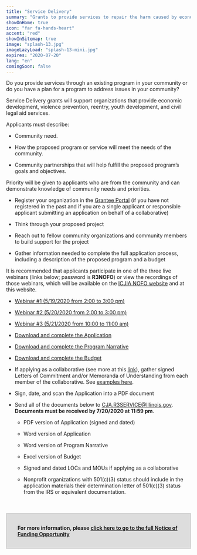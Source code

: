 ```yaml
---
title: "Service Delivery"
summary: "Grants to provide services to repair the harm caused by economic disinvestment, violence, and the war on drugs "
showOnHome: true
icon: "far fa-hands-heart"
accent: "red"
showInSitemap: true
image: "splash-13.jpg"
imageLazyLoad: "splash-13-mini.jpg"
expires: "2020-07-20"
lang: "en"
comingSoon: false
---
```


<div data-title="About this Funding Opportunity" data-summary="">

Do you provide services through an existing program in your community or do you have a plan for a program to address issues in your community?

Service Delivery grants will support organizations that provide economic development, violence prevention, reentry, youth development, and civil legal aid services.

Applicants must describe:

- Community need.

- How the proposed program or service will meet the needs of the community.

- Community partnerships that will help fulfill the proposed program’s goals and objectives.

Priority will be given to applicants who are from the community and can demonstrate knowledge of community needs and priorities.

</div>

<div data-title="Getting Started" data-summary="">

- Register your organization in the [Grantee Portal](https://grants.illinois.gov/portal) (if you have not registered in the past and if you are a single applicant or responsible applicant submitting an application on behalf of a collaborative)

- Think through your proposed project

- Reach out to fellow community organizations and community members to build support for the project

- Gather information needed to complete the full application process, including a description of the proposed program and a budget

It is recommended that applicants participate in one of the three live webinars (links below; password is **R3NOFO**) or view the recordings of those webinars, which will be available on the [ICJIA NOFO website](https://icjia.illinois.gov/gata) and at this website.

- [Webinar #1 (5/19/2020 from 2:00 to 3:00 pm)](https://illinois.webex.com/webappng/sites/illinois/meeting/info/b71623ba4d9d47f0bb28828338c62848_20200519T190000Z)

- [Webinar #2 (5/20/2020 from 2:00 to 3:00 pm)](https://illinois.webex.com/webappng/sites/illinois/meeting/info/b71623ba4d9d47f0bb28828338c62848_20200520T190000Z)

- [Webinar #3 (5/21/2020 from 10:00 to 11:00 am)](https://illinois.webex.com/webappng/sites/illinois/meeting/info/b71623ba4d9d47f0bb28828338c62848_20200521T190000Z)

</div>

<div data-title="Completing the Application" data-summary="">

- [Download and complete the Application](https://icjia.illinois.gov/gata/funding/2020-r3-service-delivery)

- [Download and complete the Program Narrative](https://icjia.illinois.gov/gata/funding/2020-r3-service-delivery)

- [Download and complete the Budget](https://icjia.illinois.gov/gata/funding/2020-r3-service-delivery)

- If applying as a collaborative (see more at this [link](/collaboratives)), gather signed Letters of Commitment and/or Memoranda of Understanding from each member of the collaborative. See [examples here](https://icjia.illinois.gov/gata/funding/2020-r3-service-delivery).

</div>

<div data-title="Submitting the Application" data-summary="">

- Sign, date, and scan the Application into a PDF document

- Send all of the documents below to CJA.R3SERVICE@Illinois.gov. **Documents must be received by 7/20/2020 at 11:59 pm**.

  - PDF version of Application (signed and dated)

  - Word version of Application

  - Word version of Program Narrative

  - Excel version of Budget

  - Signed and dated LOCs and MOUs if applying as a collaborative

  - Nonprofit organizations with 501(c)(3) status should include in the application materials their determination letter of 501(c)(3) status from the IRS or equivalent documentation.

<div style="background: #ddd; padding: 30px; border: 1px solid #bbb; font-weight: bold; margin-top: 50px;" class="text-left">For more information, please
<a href="https://icjia.illinois.gov/gata/funding/2020-r3-service-delivery">click here to go to the full Notice of Funding Opportunity</a></div>

</div>